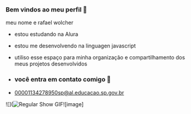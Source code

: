 ### Bem vindos ao meu perfil 💙

meu nome e rafael wolcher

- estou estudando na Alura
- estou me desenvolvendo na linguagen javascript
- utiliso esse espaço para minha organização e compartilhamento dos meus projetos desenvolvidos

- ### você entra em contato comigo 🤙

- 00001134278950sp@al.educacao.sp.gov.br



![](<img src="https://media.tenor.com/tSDmPTx7B5oAAAAM/regular-show.gif" alt="Regular Show GIF"/>![image]
